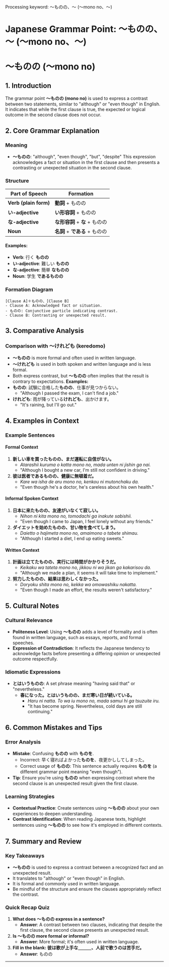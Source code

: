 Processing keyword: ～ものの、～ (〜mono no、～)
# Japanese Grammar Point: ～ものの、～ (〜mono no、～)
# ～ものの (〜mono no)
## 1. Introduction
The grammar point **～ものの (mono no)** is used to express a contrast between two statements, similar to "although" or "even though" in English. It indicates that while the first clause is true, the expected or logical outcome in the second clause does not occur.
## 2. Core Grammar Explanation
### Meaning
- **～ものの**: "although", "even though", "but", "despite"
This expression acknowledges a fact or situation in the first clause and then presents a contrasting or unexpected situation in the second clause.
### Structure
| Part of Speech       | Formation                     |
|----------------------|-------------------------------|
| **Verb (plain form)**    | **動詞** + ものの           |
| **い-adjective**          | **い形容詞** + ものの        |
| **な-adjective**          | **な形容詞** + **な** + ものの |
| **Noun**                 | **名詞** + **である** + ものの |
#### Examples:
- **Verb**: 行く **ものの**
- **い-adjective**: 難しい **ものの**
- **な-adjective**: 簡単 **なものの**
- **Noun**: 学生 **であるものの**
### Formation Diagram
```
[Clause A]＋ものの、[Clause B]
- Clause A: Acknowledged fact or situation.
- ものの: Conjunctive particle indicating contrast.
- Clause B: Contrasting or unexpected result.
```
## 3. Comparative Analysis
### Comparison with ～けれども (keredomo)
- **～ものの** is more formal and often used in written language.
- **～けれども** is used in both spoken and written language and is less formal.
- Both express contrast, but **～ものの** often implies that the result is contrary to expectations.
**Examples:**
- **ものの**: 試験に合格した**ものの**、仕事が見つからない。
  - "Although I passed the exam, I can't find a job."
- **けれども**: 雨が降っている**けれども**、出かけます。
  - "It's raining, but I'll go out."
## 4. Examples in Context
### Example Sentences
#### Formal Context
1. **新しい車を買ったものの、まだ運転に自信がない。**
   - *Atarashii kuruma o katta mono no, mada unten ni jishin ga nai.*
   - "Although I bought a new car, I'm still not confident in driving."
2. **彼は医者であるものの、健康に無頓着だ。**
   - *Kare wa isha de aru mono no, kenkou ni mutonchaku da.*
   - "Even though he's a doctor, he's careless about his own health."
#### Informal Spoken Context
1. **日本に来たものの、友達がいなくて寂しい。**
   - *Nihon ni kita mono no, tomodachi ga inakute sabishii.*
   - "Even though I came to Japan, I feel lonely without any friends."
2. **ダイエットを始めたものの、甘い物を食べてしまう。**
   - *Daietto o hajimeta mono no, amaimono o tabete shimau.*
   - "Although I started a diet, I end up eating sweets."
#### Written Context
1. **計画は立てたものの、実行には時間がかかりそうだ。**
   - *Keikaku wa tateta mono no, jikkou ni wa jikan ga kakarisou da.*
   - "Although we made a plan, it seems it will take time to implement."
2. **努力したものの、結果は思わしくなかった。**
   - *Doryoku shita mono no, kekka wa omowashiku nakatta.*
   - "Even though I made an effort, the results weren't satisfactory."
## 5. Cultural Notes
### Cultural Relevance
- **Politeness Level**: Using **～ものの** adds a level of formality and is often found in written language, such as essays, reports, and formal speeches.
- **Expression of Contradiction**: It reflects the Japanese tendency to acknowledge facts before presenting a differing opinion or unexpected outcome respectfully.
### Idiomatic Expressions
- **とはいうものの**: A set phrase meaning "having said that" or "nevertheless."
  - **春になった。とはいうものの、まだ寒い日が続いている。**
    - *Haru ni natta. To wa iu mono no, mada samui hi ga tsuzuite iru.*
    - "It has become spring. Nevertheless, cold days are still continuing."
## 6. Common Mistakes and Tips
### Error Analysis
- **Mistake**: Confusing **ものの** with **ものを**.
  - Incorrect: 早く寝ればよかった**ものを**、夜更かししてしまった。
  - Correct usage of **ものの**: This sentence actually requires **ものを** (a different grammar point meaning "even though").
- **Tip**: Ensure you're using **ものの** when expressing contrast where the second clause is an unexpected result given the first clause.
### Learning Strategies
- **Contextual Practice**: Create sentences using **～ものの** about your own experiences to deepen understanding.
- **Contrast Identification**: When reading Japanese texts, highlight sentences using **～ものの** to see how it's employed in different contexts.
## 7. Summary and Review
### Key Takeaways
- **～ものの** is used to express a contrast between a recognized fact and an unexpected result.
- It translates to "although" or "even though" in English.
- It is formal and commonly used in written language.
- Be mindful of the structure and ensure the clauses appropriately reflect the contrast.
### Quick Recap Quiz
1. **What does ～ものの express in a sentence?**
   - **Answer**: A contrast between two clauses, indicating that despite the first clause, the second clause presents an unexpected result.
2. **Is ～ものの more formal or informal?**
   - **Answer**: More formal; it's often used in written language.
3. **Fill in the blank: 彼は歌が上手な＿＿＿、人前で歌うのは苦手だ。**
   - **Answer**: ものの

---
#
